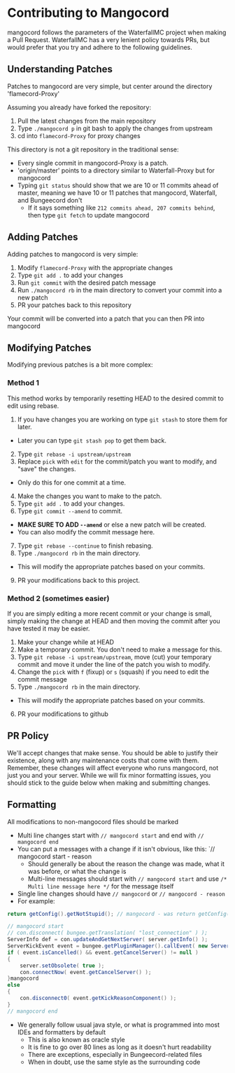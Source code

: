 Contributing to Mangocord
==========================
mangocord follows the parameters of the WaterfallMC project when making a Pull Request. WaterfallMC has a very lenient policy towards PRs, but would prefer that you try and adhere to the following guidelines.

## Understanding Patches
Patches to mangocord are very simple, but center around the directory 'flamecord-Proxy'

Assuming you already have forked the repository:

1. Pull the latest changes from the main repository
2. Type `./mangocord p` in git bash to apply the changes from upstream
3. cd into `flamecord-Proxy` for proxy changes

This directory is not a git repository in the traditional sense:

- Every single commit in mangocord-Proxy is a patch. 
- 'origin/master' points to a directory similar to Waterfall-Proxy but for mangocord
- Typing `git status` should show that we are 10 or 11 commits ahead of master, meaning we have 10 or 11 patches that mangocord, Waterfall, and Bungeecord don't
  - If it says something like `212 commits ahead, 207 commits behind`, then type `git fetch` to update mangocord

## Adding Patches
Adding patches to mangocord is very simple:

1. Modify `flamecord-Proxy` with the appropriate changes
2. Type `git add .` to add your changes
3. Run `git commit` with the desired patch message
4. Run `./mangocord rb` in the main directory to convert your commit into a new patch
5. PR your patches back to this repository

Your commit will be converted into a patch that you can then PR into mangocord

## Modifying Patches
Modifying previous patches is a bit more complex:

### Method 1
This method works by temporarily resetting HEAD to the desired commit to edit using rebase.

1. If you have changes you are working on type `git stash` to store them for later.
  - Later you can type `git stash pop` to get them back.
2. Type `git rebase -i upstream/upstream`
3. Replace `pick` with `edit` for the commit/patch you want to modify, and "save" the changes.
  - Only do this for one commit at a time.
4. Make the changes you want to make to the patch.
5. Type `git add .` to add your changes.
6. Type `git commit --amend` to commit.
  - **MAKE SURE TO ADD `--amend`** or else a new patch will be created.
  - You can also modify the commit message here.
7. Type `git rebase --continue` to finish rebasing.
8. Type `./mangocord rb` in the main directory.
  - This will modify the appropriate patches based on your commits.
9. PR your modifications back to this project.

### Method 2 (sometimes easier)
If you are simply editing a more recent commit or your change is small, simply making the change at HEAD and then moving the commit after you have tested it may be easier.

1. Make your change while at HEAD
2. Make a temporary commit. You don't need to make a message for this.
3. Type `git rebase -i upstream/upstream`, move (cut) your temporary commit and move it under the line of the patch you wish to modify.
4. Change the `pick` with `f` (fixup) or `s` (squash) if you need to edit the commit message 
5. Type `./mangocord rb` in the main directory.
  - This will modify the appropriate patches based on your commits.
6. PR your modifications to github


## PR Policy
We'll accept changes that make sense. You should be able to justify their existence, along with any maintenance costs that come with them. Remember, these changes will affect everyone who runs mangocord, not just you and your server.
While we will fix minor formatting issues, you should stick to the guide below when making and submitting changes.

## Formatting
All modifications to non-mangocord files should be marked
- Multi line changes start with `// mangocord start` and end with `// mangocord end`
- You can put a messages with a change if it isn't obvious, like this: `// mangocord start - reason
  - Should generally be about the reason the change was made, what it was before, or what the change is
  - Multi-line messages should start with `// mangocord start` and use `/* Multi line message here */` for the message itself
- Single line changes should have `// mangocord` or `// mangocord - reason`
- For example:
````java
return getConfig().getNotStupid(); // mangocord - was return getConfig().getStupid();

// mangocord start
// con.disconnect( bungee.getTranslation( "lost_connection" ) );
ServerInfo def = con.updateAndGetNextServer( server.getInfo() );
ServerKickEvent event = bungee.getPluginManager().callEvent( new ServerKickEvent( con, server.getInfo(), TextComponent.fromLegacyText( bungee.getTranslation( "lost_connection" ) ), def, ServerKickEvent.State.CONNECTED, ServerKickEvent.Cause.LOST_CONNECTION ) );
if ( event.isCancelled() && event.getCancelServer() != null )
{
    server.setObsolete( true );
    con.connectNow( event.getCancelServer() );
}mangocord
else
{
    con.disconnect0( event.getKickReasonComponent() );
}
// mangocord end
````
- We generally follow usual java style, or what is programmed into most IDEs and formatters by default
  - This is also known as oracle style
  - It is fine to go over 80 lines as long as it doesn't hurt readability
  - There are exceptions, especially in Bungeecord-related files
  - When in doubt, use the same style as the surrounding code
